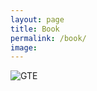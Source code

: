 ```yaml
---
layout: page
title: Book
permalink: /book/
image: 
---
```

![GTE]({{site.baseurl}}/images/BH_GoTellEveryone_1200x900_Alt.jpg#wide)
